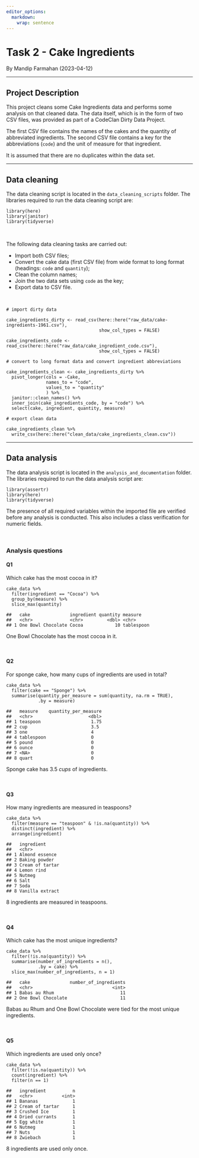 ```yaml
---
editor_options: 
  markdown: 
    wrap: sentence
---
```


# **Task 2 - Cake Ingredients**
By Mandip Farmahan (2023-04-12)

------------------------------------------------------------------------

## Project Description

This project cleans some Cake Ingredients data and performs some analysis on that cleaned data. The data itself, which is in the form of two CSV files, was provided as part of a CodeClan Dirty Data Project.

The first CSV file contains the names of the cakes and the quantity of abbreviated ingredients. The second CSV file contains a key for the abbreviations (`code`) and the unit of measure for that ingredient.

It is assumed that there are no duplicates within the data set.

------------------------------------------------------------------------

## Data cleaning

The data cleaning script is located in the `data_cleaning_scripts` folder.
The libraries required to run the data cleaning script are:

```         
library(here)
library(janitor)
library(tidyverse)
```

<br>

The following data cleaning tasks are carried out:

-   Import both CSV files;
-   Convert the cake data (first CSV file) from wide format to long format (headings: `code` and `quantity`);
-   Clean the column names;
-   Join the two data sets using `code` as the key;
-   Export data to CSV file.

<br>

```
# import dirty data

cake_ingredients_dirty <- read_csv(here::here("raw_data/cake-ingredients-1961.csv"),
                                   show_col_types = FALSE)

cake_ingredients_code <- read_csv(here::here("raw_data/cake_ingredient_code.csv"),
                                   show_col_types = FALSE)
```
```
# convert to long format data and convert ingredient abbreviations

cake_ingredients_clean <- cake_ingredients_dirty %>% 
  pivot_longer(cols = -Cake,
               names_to = "code",
               values_to = "quantity"
               ) %>%
  janitor::clean_names() %>% 
  inner_join(cake_ingredients_code, by = "code") %>% 
  select(cake, ingredient, quantity, measure)
```
```
# export clean data

cake_ingredients_clean %>% 
  write_csv(here::here("clean_data/cake_ingredients_clean.csv"))
```

------------------------------------------------------------------------

## Data analysis

The data analysis script is located in the `analysis_and_documentation` folder.
The libraries required to run the data analysis script are:

```         
library(assertr)
library(here)
library(tidyverse)
```

The presence of all required variables within the imported file are verified before any analysis is conducted. This also includes a class verification for numeric fields.

<br>

### Analysis questions


#### Q1

Which cake has the most cocoa in it?

```         
cake_data %>% 
  filter(ingredient == "Cocoa") %>%
  group_by(measure) %>% 
  slice_max(quantity)
  
##   cake               ingredient quantity measure   
##   <chr>              <chr>         <dbl> <chr>     
## 1 One Bowl Chocolate Cocoa            10 tablespoon
```

One Bowl Chocolate has the most cocoa in it.

<br>


#### Q2

For sponge cake, how many cups of ingredients are used in total?

```         
cake_data %>% 
  filter(cake == "Sponge") %>% 
  summarise(quantity_per_measure = sum(quantity, na.rm = TRUE),
            .by = measure)
            
##   measure    quantity_per_measure
##   <chr>                     <dbl>
## 1 teaspoon                   1.75
## 2 cup                        3.5 
## 3 one                        4   
## 4 tablespoon                 0   
## 5 pound                      0   
## 6 ounce                      0   
## 7 <NA>                       0   
## 8 quart                      0
```

Sponge cake has 3.5 *cups* of ingredients.


<br>

#### Q3

How many ingredients are measured in teaspoons?

```         
cake_data %>% 
  filter(measure == "teaspoon" & !is.na(quantity)) %>% 
  distinct(ingredient) %>% 
  arrange(ingredient)
  
##   ingredient     
##   <chr>          
## 1 Almond essence 
## 2 Baking powder  
## 3 Cream of tartar
## 4 Lemon rind     
## 5 Nutmeg         
## 6 Salt           
## 7 Soda           
## 8 Vanilla extract
```

8 ingredients are measured in teaspoons.


<br>

#### Q4

Which cake has the most unique ingredients?

```         
cake_data %>% 
  filter(!is.na(quantity)) %>%
  summarise(number_of_ingredients = n(),
            .by = cake) %>% 
  slice_max(number_of_ingredients, n = 1)
  
##   cake               number_of_ingredients
##   <chr>                              <int>
## 1 Babas au Rhum                         11
## 2 One Bowl Chocolate                    11
```

Babas au Rhum and One Bowl Chocolate were tied for the most unique ingredients.

<br>

#### Q5

Which ingredients are used only once?

```         
cake_data %>% 
  filter(!is.na(quantity)) %>% 
  count(ingredient) %>% 
  filter(n == 1)

##   ingredient          n
##   <chr>           <int>
## 1 Bananas             1
## 2 Cream of tartar     1
## 3 Crushed Ice         1
## 4 Dried currants      1
## 5 Egg white           1
## 6 Nutmeg              1
## 7 Nuts                1
## 8 Zwiebach            1
```

8 ingredients are used only once.
